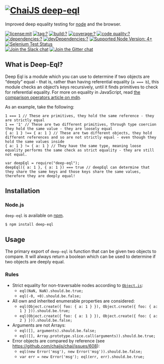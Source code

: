 [![ChaiJS](http://chaijs.com/img/chai-logo.png) deep-eql](http://chaijs.com "Chai Documentation")
=================================================================================================

Improved deep equality testing for [node](http://nodejs.org) and the browser.

[![license:mit](https://img.shields.io/badge/license-mit-green.svg?style=flat-square)](./LICENSE) [![tag:?](https://img.shields.io/github/tag/chaijs/deep-eql.svg?style=flat-square)](https://github.com/chaijs/deep-eql/releases) [![build:?](https://img.shields.io/travis/chaijs/deep-eql/master.svg?style=flat-square)](https://travis-ci.org/chaijs/deep-eql) [![coverage:?](https://img.shields.io/coveralls/chaijs/deep-eql/master.svg?style=flat-square)](https://coveralls.io/r/chaijs/deep-eql) [![code quality:?](https://img.shields.io/codacy/6de187aa62274dbea6e69a3c27e798da.svg?style=flat-square)](https://www.npmjs.com/packages/deep-eql) [![dependencies:?](https://img.shields.io/npm/dm/deep-eql.svg?style=flat-square)](https://www.npmjs.com/packages/deep-eql) [![devDependencies:?](https://img.shields.io/david/chaijs/deep-eql.svg?style=flat-square)]() [![Supported Node Version: 4+](https://img.shields.io/badge/node-4+-43853d.svg?style=flat-square)](https://github.com/nodejs/LTS#lts-schedule1)  
[![Selenium Test Status](https://saucelabs.com/browser-matrix/chaijs-deep-eql.svg)](https://saucelabs.com/u/chaijs-deep-eql)  
[![Join the Slack chat](https://img.shields.io/badge/slack-join%20chat-E2206F.svg?style=flat-square)](https://chai-slack.herokuapp.com/) [![Join the Gitter chat](https://img.shields.io/badge/gitter-join%20chat-D0104D.svg?style=flat-square)](https://gitter.im/chaijs/deep-eql)

What is Deep-Eql?
-----------------

Deep Eql is a module which you can use to determine if two objects are “deeply” equal - that is, rather than having referential equality (`a === b`), this module checks an object’s keys recursively, until it finds primitives to check for referential equality. For more on equality in JavaScript, read [the comparison operators article on mdn](https://developer.mozilla.org/en-US/docs/Web/JavaScript/Reference/Operators/Comparison_Operators).

As an example, take the following:

    1 === 1 // These are primitives, they hold the same reference - they are strictly equal
    1 == '1' // These are two different primitives, through type coercion they hold the same value - they are loosely equal
    { a: 1 } !== { a: 1 } // These are two different objects, they hold different references and so are not strictly equal - even though they hold the same values inside
    { a: 1 } != { a: 1 } // They have the same type, meaning loose equality performs the same check as strict equality - they are still not equal.

    var deepEql = require("deep-eql");
    deepEql({ a: 1 }, { a: 1 }) === true // deepEql can determine that they share the same keys and those keys share the same values, therefore they are deeply equal!

Installation
------------

### Node.js

`deep-eql` is available on [npm](http://npmjs.org).

    $ npm install deep-eql

Usage
-----

The primary export of `deep-eql` is function that can be given two objects to compare. It will always return a boolean which can be used to determine if two objects are deeply equal.

### Rules

-   Strict equality for non-traversable nodes according to [`Object.is`](https://developer.mozilla.org/en-US/docs/Web/JavaScript/Reference/Global_Objects/Object/is):
    -   `eql(NaN, NaN).should.be.true;`
    -   `eql(-0, +0).should.be.false;`
-   All own and inherited enumerable properties are considered:
    -   `eql(Object.create({ foo: { a: 1 } }), Object.create({ foo: { a: 1 } })).should.be.true;`
    -   `eql(Object.create({ foo: { a: 1 } }), Object.create({ foo: { a: 2 } })).should.be.false;`
-   Arguments are not Arrays:
    -   `eql([], arguments).should.be.false;`
    -   `eql([], Array.prototype.slice.call(arguments)).should.be.true;`
-   Error objects are compared by reference (see https://github.com/chaijs/chai/issues/608):
    -   `eql(new Error('msg'), new Error('msg')).should.be.false;`
    -   `var err = new Error('msg'); eql(err, err).should.be.true;`
